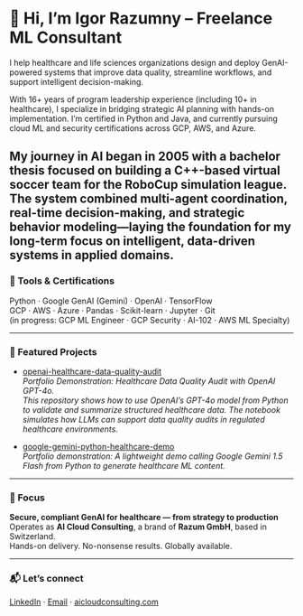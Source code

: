 # 👋 Hi, I’m Igor Razumny – Freelance ML Consultant

I help healthcare and life sciences organizations design and deploy GenAI-powered systems that improve data quality, streamline workflows, and support intelligent decision-making.

With 16+ years of program leadership experience (including 10+ in healthcare), I specialize in bridging strategic AI planning with hands-on implementation. I’m certified in Python and Java, and currently pursuing cloud ML and security certifications across GCP, AWS, and Azure.

My journey in AI began in 2005 with a bachelor thesis focused on building a C++-based virtual soccer team for the RoboCup simulation league. The system combined multi-agent coordination, real-time decision-making, and strategic behavior modeling—laying the foundation for my long-term focus on intelligent, data-driven systems in applied domains.
---

### 🔧 Tools & Certifications
Python · Google GenAI (Gemini) · OpenAI · TensorFlow  
GCP · AWS · Azure · Pandas · Scikit-learn · Jupyter · Git  
(in progress: GCP ML Engineer · GCP Security · AI-102 · AWS ML Specialty)

---

### 📂 Featured Projects

- [openai-healthcare-data-quality-audit](https://github.com/igorrazumny/openai-healthcare-data-quality-audit)  
  *Portfolio Demonstration: Healthcare Data Quality Audit with OpenAI GPT-4o.*  
  *This repository shows how to use OpenAI’s GPT-4o model from Python to validate and summarize structured healthcare data. The notebook simulates how LLMs can support data quality audits in regulated healthcare environments.*

- [google-gemini-python-healthcare-demo](https://github.com/igorrazumny/google-gemini-python-healthcare-demo)  
  *Portfolio demonstration: A lightweight demo calling Google Gemini 1.5 Flash from Python to generate healthcare ML content.*

---

### 🧭 Focus

**Secure, compliant GenAI for healthcare — from strategy to production**  
Operates as **AI Cloud Consulting**, a brand of **Razum GmbH**, based in Switzerland.  
Hands-on delivery. No-nonsense results. Globally available.

---

### 📬 Let’s connect

[LinkedIn](https://linkedin.com/in/irazum) · [Email](mailto:irazum@gmail.com) · [aicloudconsulting.com](http://aicloudconsulting.com)
